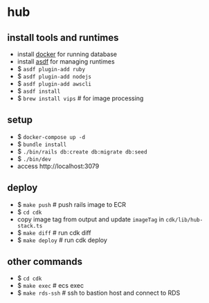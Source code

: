 # hub

## install tools and runtimes

* install [docker](https://docs.docker.com/get-docker/) for running database
* install [asdf](https://asdf-vm.com/guide/getting-started.html) for managing runtimes
* $ `asdf plugin-add ruby`
* $ `asdf plugin-add nodejs`
* $ `asdf plugin-add awscli`
* $ `asdf install`
* $ `brew install vips` # for image processing

## setup
* $ `docker-compose up -d`
* $ `bundle install`
* $ `./bin/rails db:create db:migrate db:seed`
* $ `./bin/dev`
* access http://localhost:3079

## deploy
* $ `make push` # push rails image to ECR
* $ `cd cdk`
* copy image tag from output and update `imageTag` in `cdk/lib/hub-stack.ts`
* $ `make diff` # run cdk diff
* $ `make deploy` # run cdk deploy

## other commands
* $ `cd cdk`
* $ `make exec` # ecs exec
* $ `make rds-ssh` # ssh to bastion host and connect to RDS
